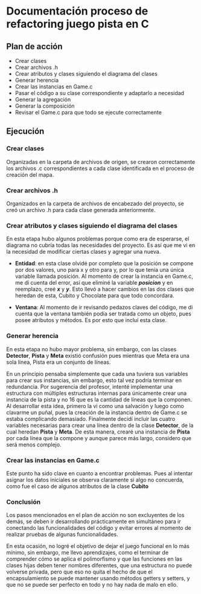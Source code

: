 # Documentación proceso de refactoring juego pista en C

## Plan de acción
- Crear clases
- Crear archivos .h
- Crear atributos y clases siguiendo el diagrama del clases
- Generar herencia
- Crear las instancias en Game.c
- Pasar el código a su clase correspondiente y adaptarlo a necesidad
- Generar la agregación
- Generar la composición
- Revisar el Game.c para que todo se ejecute correctamente

## Ejecución
### Crear clases
Organizadas en la carpeta de archivos de origen, se crearon correctamente los archivos .c correspondientes a cada clase identificada en el proceso de creación del mapa.

### Crear archivos .h
Organizados en la carpeta de archivos de encabezado del proyecto, se creó un archivo .h para cada clase generada anteriormente.

### Crear atributos y clases siguiendo el diagrama del clases
En esta etapa hubo algunos problemas porque como era de esperarse, el diagrama no cubría todas las necesidades del proyecto. Es así que me vi en la necesidad de modificar ciertas clases y agregar una nueva.

- **Entidad**: en esta clase olvidé por completo que la posición se compone por dos valores, uno para x y otro para y, por lo que tenía una única variable llamada posición. Al momento de crear la instancia en Game.c, me di cuenta del error, así que eliminé la variable ***posicion*** y en reemplazo, creé ***x*** y ***y***. Esto llevó a hacer cambios en las dos clases que heredan de esta, Cubito y Chocolate para que todo concordara.

- **Ventana**: Al momento de ir revisando pedazos claves del código, me di cuenta que la ventana también podía ser tratada como un objeto, pues posee atributos y métodos. Es por esto que incluí esta clase.

### Generar herencia
En esta etapa no hubo mayor problema, sin embargo, con las clases **Detector**, **Pista** y **Meta** existió confusión pues mientras que Meta era una sola línea, Pista era un conjunto de líneas.

En un principio pensaba simplemente que cada una tuviera sus variables para crear sus instancias, sin embargo, esto tal vez podría terminar en redundancia. Por sugerencia del profesor, intenté implementar una estructura con múltiples estructuras internas para únicamente crear una instancia de la pista y no 16 que es la cantidad de líneas que la componen. Al desarrollar esta idea, primero la vi como una salvación y luego como clavarme un puñal, pues la creación de la instancia dentro de Game.c se estaba complicando demasiado. Finalmente decidí incluir las cuatro variables necesarias para crear una línea dentro de la clase **Detector**, de la cual heredan **Pista** y **Meta**. De esta manera, crearé una instancia de **Pista** por cada línea que la compone y aunque parece más largo, considero que será menos complejo.

### Crear las instancias en Game.c
Este punto ha sido clave en cuanto a encontrar problemas. Pues al intentar asignar los datos iniciales se observa claramente si algo no concuerda, como fue el caso de algunos atributos de la clase **Cubito**

### Conclusión
Los pasos mencionados en el plan de acción no son excluyentes de los demás, se deben ir desarrollando prácticamente en simultáneo para ir conectando las funcionalidades del código y evitar errores al momento de realizar pruebas de algunas funcionalidades.

En esta ocasión, no logré el objetivo de dejar el juego funcional en lo más mínimo, sin embargo, me llevo aprendizajes, como el terminar de comprender cómo se aplica el polimorfismo y que las funciones en las clases hijas deben tener nombres diferentes, que una estructura no puede volverse privada, pero que eso no quita el hecho de que el encapsulamiento se puede mantener usando métodos getters y setters, y que no se puede ser perfecto en todo y no hay nada de malo en ello.